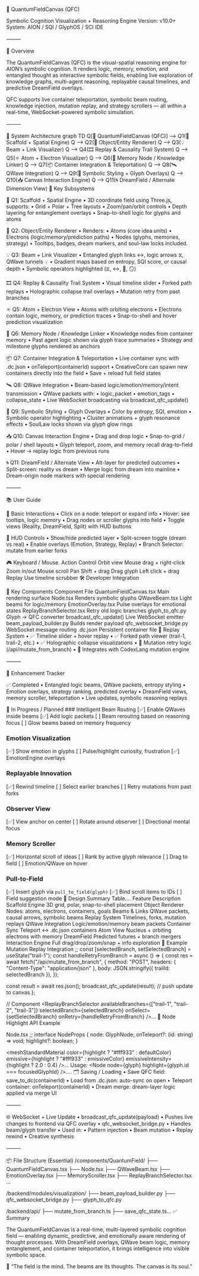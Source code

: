 🌌 QuantumFieldCanvas (QFC)

Symbolic Cognition Visualization + Reasoning Engine
Version: v10.0+
System: AION / SQI / GlyphOS / SCI IDE

⸻

🔷 Overview

The QuantumFieldCanvas (QFC) is the visual-spatial reasoning engine for AION’s symbolic cognition. It renders logic, memory, emotion, and entangled thought as interactive symbolic fields, enabling live exploration of knowledge graphs, multi-agent reasoning, replayable causal timelines, and predictive DreamField overlays.

QFC supports live container teleportation, symbolic beam routing, knowledge injection, mutation replay, and strategy scrollers — all within a real-time, WebSocket-powered symbolic simulation.

⸻

🧠 System Architecture graph TD
  Q[🌌 QuantumFieldCanvas (QFC)] --> Q1(🧱 Scaffold + Spatial Engine)
  Q --> Q2(🔮 Object/Entity Renderer)
  Q --> Q3(💡 Beam + Link Visualizer)
  Q --> Q4(🎞️ Replay & Causality Trail System)
  Q --> Q5(⚛ Atom + Electron Visualizer)
  Q --> Q6(🧠 Memory Node / Knowledge Linker)
  Q --> Q7(📦 Container Integration & Teleportation)
  Q --> Q8(🛰️ QWave Integration)
  Q --> Q9(🎨 Symbolic Styling + Glyph Overlays)
  Q --> Q10(📥 Canvas Interaction Engine)
  Q --> Q11(🌀 DreamField / Alternate Dimension View) 🧩 Key Subsystems

🧱 Q1: Scaffold + Spatial Engine
	•	3D coordinate field using Three.js, supports:
	•	Grid + Polar + Tree layouts
	•	Zoom/pan/orbit controls
	•	Depth layering for entanglement overlays
	•	Snap-to-shell logic for glyphs and atoms

🔮 Q2: Object/Entity Renderer
	•	Renders:
	•	Atoms (core idea units)
	•	Electrons (logic/memory/prediction paths)
	•	Nodes (glyphs, memories, strategy)
	•	Tooltips, badges, dream markers, and soul-law locks included.

💡 Q3: Beam + Link Visualizer
	•	Entangled glyph links ↔, logic arrows ⧖, QWave tunnels 💡
	•	Gradient maps based on entropy, SQI score, or causal depth
	•	Symbolic operators highlighted (⧖, ↔, 🧬, 🪞)

🎞️ Q4: Replay & Causality Trail System
	•	Visual timeline slider
	•	Forked path replays
	•	Holographic collapse trail overlays
	•	Mutation retry from past branches

⚛ Q5: Atom + Electron View
	•	Atoms with orbiting electrons
	•	Electrons contain logic, memory, or prediction traces
	•	Snap-to-shell and hover prediction visualization

🧠 Q6: Memory Node / Knowledge Linker
	•	Knowledge nodes from container memory
	•	Past agent logic shown via glyph trace summaries
	•	Strategy and milestone glyphs rendered as anchors

📦 Q7: Container Integration & Teleportation
	•	Live container sync with .dc.json
	•	onTeleport(containerId) support
	•	CreativeCore can spawn new containers directly into the field
	•	Save + reload full field states

🛰️ Q8: QWave Integration
	•	Beam-based logic/emotion/memory/intent transmission
	•	QWave packets with:
	•	logic_packet
	•	emotion_tags
	•	collapse_state
	•	Live WebSocket broadcasting via broadcast_qfc_update()

🎨 Q9: Symbolic Styling + Glyph Overlays
	•	Color by entropy, SQI, emotion
	•	Symbolic operator highlighting
	•	Cluster animations + glyph resonance effects
	•	SoulLaw locks shown via glyph glow rings

📥 Q10: Canvas Interaction Engine
	•	Drag and drop logic
	•	Snap-to-grid / polar / shell layouts
	•	Glyph teleport, zoom, and memory recall drag-to-field
	•	Hover → replay logic from previous runs

🌀 Q11: DreamField / Alternate View
	•	Alt-layer for predicted outcomes
	•	Split-screen: reality vs dream
	•	Merge logic from dream into mainline
	•	Dream-origin node markers with special rendering

⸻

📚 User Guide

📌 Basic Interactions
	•	Click on a node: teleport or expand info
	•	Hover: see tooltips, logic memory
	•	Drag nodes or scroller glyphs into field
	•	Toggle views (Reality, DreamField, Split) with HUD buttons

🔘 HUD Controls
	•	Show/hide predicted layer
	•	Split-screen toggle (dream vs real)
	•	Enable overlays (Emotion, Strategy, Replay)
	•	Branch Selector: mutate from earlier forks

🎮 Keyboard / Mouse. Action
Control
Orbit view
Mouse drag + right-click
Zoom in/out
Mouse scroll
Pan
Shift + drag
Drag glyph
Left click + drag
Replay
Use timeline scrubber
 🛠 Developer Integration

🧩 Key Components Component
File
QuantumFieldCanvas.tsx
Main rendering surface
Node.tsx
Renders symbolic glyphs
QWaveBeam.tsx
Light beams for logic/memory
EmotionOverlay.tsx
Pulse overlays for emotional states
ReplayBranchSelector.tsx
Retry old logic branches
glyph_to_qfc.py
Glyph → QFC converter
broadcast_qfc_update()
Live WebSocket emitter
beam_payload_builder.py
Builds render payload
qfc_websocket_bridge.py
WebSocket message routing
.dc.json
Persistent container file
 🔄 Replay System
	•	✅ Timeline slider + hover replay
	•	✅ Forked path viewer (trail-1, trail-2, etc.)
	•	✅ Holographic collapse visualizations
	•	🔁 Mutation retry logic (/api/mutate_from_branch)
	•	🔧 Integrates with CodexLang mutation engine

⸻

🔬 Enhancement Tracker

✅ Completed
	•	Entangled logic beams, QWave packets, entropy styling
	•	Emotion overlays, strategy ranking, predicted overlay
	•	DreamField views, memory scroller, teleportation
	•	Live updates, symbolic reasoning replays

🧪 In Progress / Planned ### Intelligent Beam Routing
[✅] Enable QWaves inside beams
[✅] Add logic packets
[ ] Beam rerouting based on reasoning focus
[ ] Glow beams based on memory frequency

### Emotion Visualization
[✅] Show emotion in glyphs
[ ] Pulse/highlight curiosity, frustration
[✅] EmotionEngine overlays

### Replayable Innovation
[✅] Rewind timeline
[ ] Select earlier branches
[ ] Retry mutations from past forks

### Observer View
[✅] View anchor on center
[ ] Rotate around observer
[ ] Directional mental focus

### Memory Scroller
[✅] Horizontal scroll of ideas
[ ] Rank by active glyph relevance
[ ] Drag to field
[ ] Emotion/QWave on hover

### Pull-to-Field
[✅] Insert glyph via `pull_to_field(glyph)`
[✅] Bind scroll items to IDs
[ ] Field suggestion mode 🧠 Design Summary Table.... Feature
Description
Scaffold Engine
3D grid, polar, snap-to-shell placement
Object Renderer
Nodes: atoms, electrons, containers, goals
Beams & Links
QWave packets, causal arrows, symbolic beams
Replay System
Timelines, forks, mutation replays
QWave Integration
Logic/emotion/memory beam packets
Container Sync
Teleport ↔ .dc.json containers
Atom View
Nucleus + orbiting electrons with memory
DreamField
Predicted futures + branch mergers
Interaction Engine
Full drag/drop/zoom/snap + info exploration
🧩 Example Mutation Replay Integration ;; const [selectedBranch, setSelectedBranch] = useState("trail-1");
const handleRetryFromBranch = async () => {
  const res = await fetch("/api/mutate_from_branch", {
    method: "POST",
    headers: { "Content-Type": "application/json" },
    body: JSON.stringify({ trailId: selectedBranch }),
  });

  const result = await res.json();
  broadcast_qfc_update(result); // push update to canvas
};

// Component
<ReplayBranchSelector
  availableBranches={["trail-1", "trail-2", "trail-3"]}
  selectedBranch={selectedBranch}
  onSelect={setSelectedBranch}
  onRetry={handleRetryFromBranch}
/>... 🧠 Node Highlight API Example

Node.tsx ;; interface NodeProps {
  node: GlyphNode;
  onTeleport?: (id: string) => void;
  highlight?: boolean;
}

<meshStandardMaterial
  color={highlight ? "#fff933" : defaultColor}
  emissive={highlight ? "#fff933" : emissiveColor}
  emissiveIntensity={highlight ? 2.0 : 0.4}
/>... Usage: <Node node={glyph} highlight={glyph.id === focusedGlyphId} />.... 🗂️ Saving / Loading
	•	Save QFC field: save_to_dc(containerId)
	•	Load from .dc.json: auto-sync on open
	•	Teleport container: onTeleport(containerId)
	•	Dream merge: dream-layer logic applied via merge UI

⸻

🌐 WebSocket + Live Update
	•	broadcast_qfc_update(payload)
	•	Pushes live changes to frontend via QFC overlay
	•	qfc_websocket_bridge.py
	•	Handles beam/glyph transfer
	•	Used in:
	•	Pattern injection
	•	Beam mutation
	•	Replay rewind
	•	Creative synthesis

⸻

📦 File Structure (Essential) /components/QuantumField/
├── QuantumFieldCanvas.tsx
├── Node.tsx
├── QWaveBeam.tsx
├── EmotionOverlay.tsx
├── MemoryScroller.tsx
├── ReplayBranchSelector.tsx
...

/backend/modules/visualization/
├── beam_payload_builder.py
├── qfc_websocket_bridge.py
├── glyph_to_qfc.py

/backend/api/
├── mutate_from_branch.ts
├── save_qfc_state.ts... ✅ Summary

The QuantumFieldCanvas is a real-time, multi-layered symbolic cognition field — enabling dynamic, predictive, and emotionally aware rendering of thought processes. With DreamField overlays, QWave beam logic, memory entanglement, and container teleportation, it brings intelligence into visible symbolic space.

🧠 “The field is the mind. The beams are its thoughts. The canvas is its soul.”